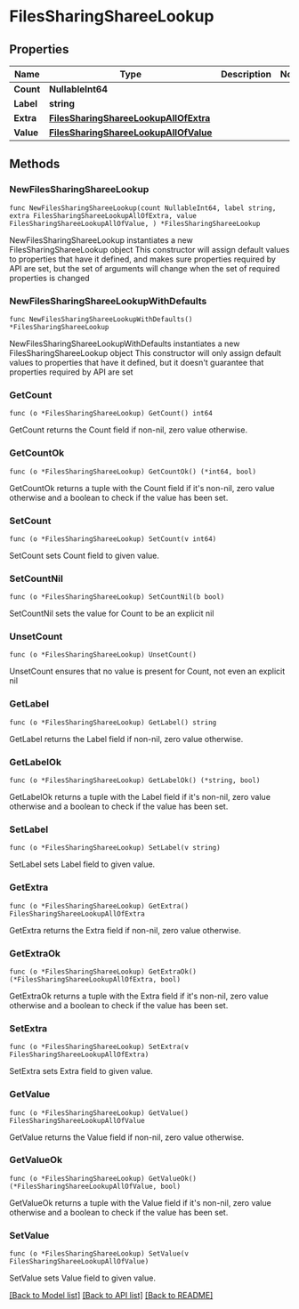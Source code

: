 # FilesSharingShareeLookup

## Properties

Name | Type | Description | Notes
------------ | ------------- | ------------- | -------------
**Count** | **NullableInt64** |  | 
**Label** | **string** |  | 
**Extra** | [**FilesSharingShareeLookupAllOfExtra**](FilesSharingShareeLookupAllOfExtra.md) |  | 
**Value** | [**FilesSharingShareeLookupAllOfValue**](FilesSharingShareeLookupAllOfValue.md) |  | 

## Methods

### NewFilesSharingShareeLookup

`func NewFilesSharingShareeLookup(count NullableInt64, label string, extra FilesSharingShareeLookupAllOfExtra, value FilesSharingShareeLookupAllOfValue, ) *FilesSharingShareeLookup`

NewFilesSharingShareeLookup instantiates a new FilesSharingShareeLookup object
This constructor will assign default values to properties that have it defined,
and makes sure properties required by API are set, but the set of arguments
will change when the set of required properties is changed

### NewFilesSharingShareeLookupWithDefaults

`func NewFilesSharingShareeLookupWithDefaults() *FilesSharingShareeLookup`

NewFilesSharingShareeLookupWithDefaults instantiates a new FilesSharingShareeLookup object
This constructor will only assign default values to properties that have it defined,
but it doesn't guarantee that properties required by API are set

### GetCount

`func (o *FilesSharingShareeLookup) GetCount() int64`

GetCount returns the Count field if non-nil, zero value otherwise.

### GetCountOk

`func (o *FilesSharingShareeLookup) GetCountOk() (*int64, bool)`

GetCountOk returns a tuple with the Count field if it's non-nil, zero value otherwise
and a boolean to check if the value has been set.

### SetCount

`func (o *FilesSharingShareeLookup) SetCount(v int64)`

SetCount sets Count field to given value.


### SetCountNil

`func (o *FilesSharingShareeLookup) SetCountNil(b bool)`

 SetCountNil sets the value for Count to be an explicit nil

### UnsetCount
`func (o *FilesSharingShareeLookup) UnsetCount()`

UnsetCount ensures that no value is present for Count, not even an explicit nil
### GetLabel

`func (o *FilesSharingShareeLookup) GetLabel() string`

GetLabel returns the Label field if non-nil, zero value otherwise.

### GetLabelOk

`func (o *FilesSharingShareeLookup) GetLabelOk() (*string, bool)`

GetLabelOk returns a tuple with the Label field if it's non-nil, zero value otherwise
and a boolean to check if the value has been set.

### SetLabel

`func (o *FilesSharingShareeLookup) SetLabel(v string)`

SetLabel sets Label field to given value.


### GetExtra

`func (o *FilesSharingShareeLookup) GetExtra() FilesSharingShareeLookupAllOfExtra`

GetExtra returns the Extra field if non-nil, zero value otherwise.

### GetExtraOk

`func (o *FilesSharingShareeLookup) GetExtraOk() (*FilesSharingShareeLookupAllOfExtra, bool)`

GetExtraOk returns a tuple with the Extra field if it's non-nil, zero value otherwise
and a boolean to check if the value has been set.

### SetExtra

`func (o *FilesSharingShareeLookup) SetExtra(v FilesSharingShareeLookupAllOfExtra)`

SetExtra sets Extra field to given value.


### GetValue

`func (o *FilesSharingShareeLookup) GetValue() FilesSharingShareeLookupAllOfValue`

GetValue returns the Value field if non-nil, zero value otherwise.

### GetValueOk

`func (o *FilesSharingShareeLookup) GetValueOk() (*FilesSharingShareeLookupAllOfValue, bool)`

GetValueOk returns a tuple with the Value field if it's non-nil, zero value otherwise
and a boolean to check if the value has been set.

### SetValue

`func (o *FilesSharingShareeLookup) SetValue(v FilesSharingShareeLookupAllOfValue)`

SetValue sets Value field to given value.



[[Back to Model list]](../README.md#documentation-for-models) [[Back to API list]](../README.md#documentation-for-api-endpoints) [[Back to README]](../README.md)


